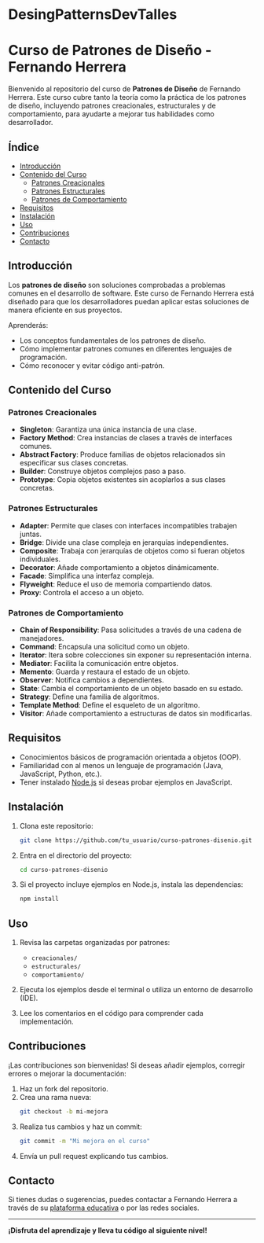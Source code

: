 # DesingPatternsDevTalles

# Curso de Patrones de Diseño - Fernando Herrera

Bienvenido al repositorio del curso de **Patrones de Diseño** de Fernando Herrera. Este curso cubre tanto la teoría como la práctica de los patrones de diseño, incluyendo patrones creacionales, estructurales y de comportamiento, para ayudarte a mejorar tus habilidades como desarrollador.

## Índice

- [Introducción](#introducción)
- [Contenido del Curso](#contenido-del-curso)
  - [Patrones Creacionales](#patrones-creacionales)
  - [Patrones Estructurales](#patrones-estructurales)
  - [Patrones de Comportamiento](#patrones-de-comportamiento)
- [Requisitos](#requisitos)
- [Instalación](#instalación)
- [Uso](#uso)
- [Contribuciones](#contribuciones)
- [Contacto](#contacto)

## Introducción

Los **patrones de diseño** son soluciones comprobadas a problemas comunes en el desarrollo de software. Este curso de Fernando Herrera está diseñado para que los desarrolladores puedan aplicar estas soluciones de manera eficiente en sus proyectos. 

Aprenderás:

- Los conceptos fundamentales de los patrones de diseño.
- Cómo implementar patrones comunes en diferentes lenguajes de programación.
- Cómo reconocer y evitar código anti-patrón.

## Contenido del Curso

### Patrones Creacionales

- **Singleton**: Garantiza una única instancia de una clase.
- **Factory Method**: Crea instancias de clases a través de interfaces comunes.
- **Abstract Factory**: Produce familias de objetos relacionados sin especificar sus clases concretas.
- **Builder**: Construye objetos complejos paso a paso.
- **Prototype**: Copia objetos existentes sin acoplarlos a sus clases concretas.

### Patrones Estructurales

- **Adapter**: Permite que clases con interfaces incompatibles trabajen juntas.
- **Bridge**: Divide una clase compleja en jerarquías independientes.
- **Composite**: Trabaja con jerarquías de objetos como si fueran objetos individuales.
- **Decorator**: Añade comportamiento a objetos dinámicamente.
- **Facade**: Simplifica una interfaz compleja.
- **Flyweight**: Reduce el uso de memoria compartiendo datos.
- **Proxy**: Controla el acceso a un objeto.

### Patrones de Comportamiento

- **Chain of Responsibility**: Pasa solicitudes a través de una cadena de manejadores.
- **Command**: Encapsula una solicitud como un objeto.
- **Iterator**: Itera sobre colecciones sin exponer su representación interna.
- **Mediator**: Facilita la comunicación entre objetos.
- **Memento**: Guarda y restaura el estado de un objeto.
- **Observer**: Notifica cambios a dependientes.
- **State**: Cambia el comportamiento de un objeto basado en su estado.
- **Strategy**: Define una familia de algoritmos.
- **Template Method**: Define el esqueleto de un algoritmo.
- **Visitor**: Añade comportamiento a estructuras de datos sin modificarlas.

## Requisitos

- Conocimientos básicos de programación orientada a objetos (OOP).
- Familiaridad con al menos un lenguaje de programación (Java, JavaScript, Python, etc.).
- Tener instalado [Node.js](https://nodejs.org/) si deseas probar ejemplos en JavaScript.

## Instalación

1. Clona este repositorio:
   ```bash
   git clone https://github.com/tu_usuario/curso-patrones-disenio.git
   ```

2. Entra en el directorio del proyecto:
   ```bash
   cd curso-patrones-disenio
   ```

3. Si el proyecto incluye ejemplos en Node.js, instala las dependencias:
   ```bash
   npm install
   ```

## Uso

1. Revisa las carpetas organizadas por patrones:
   - `creacionales/`
   - `estructurales/`
   - `comportamiento/`

2. Ejecuta los ejemplos desde el terminal o utiliza un entorno de desarrollo (IDE).

3. Lee los comentarios en el código para comprender cada implementación.

## Contribuciones

¡Las contribuciones son bienvenidas! Si deseas añadir ejemplos, corregir errores o mejorar la documentación:

1. Haz un fork del repositorio.
2. Crea una rama nueva:
   ```bash
   git checkout -b mi-mejora
   ```
3. Realiza tus cambios y haz un commit:
   ```bash
   git commit -m "Mi mejora en el curso"
   ```
4. Envía un pull request explicando tus cambios.

## Contacto

Si tienes dudas o sugerencias, puedes contactar a Fernando Herrera a través de su [plataforma educativa](https://fernando-herrera.com) o por las redes sociales.

---

**¡Disfruta del aprendizaje y lleva tu código al siguiente nivel!**
